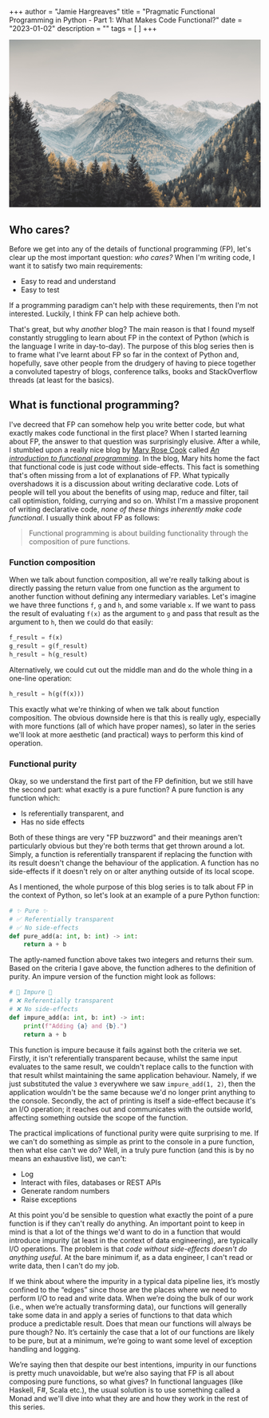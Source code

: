 +++
author = "Jamie Hargreaves"
title = "Pragmatic Functional Programming in Python - Part 1: What Makes Code Functional?"
date = "2023-01-02"
description = ""
tags = [
]
+++

!["Header showing an image of some pretty mountains"](/images/pragmatic_functional_programming/mountains.jpg)

## Who cares?

Before we get into any of the details of functional programming (FP), let's clear up the most important question: *who cares?* When I'm writing code, I want it to satisfy two main requirements:

* Easy to read and understand
* Easy to test

If a programming paradigm can't help with these requirements, then I'm not interested. Luckily, I think FP can help achieve both.

That's great, but why *another* blog? The main reason is that I found myself constantly struggling to learn about FP in the context of Python (which is the language I write in day-to-day). The purpose of this blog series then is to frame what I've learnt about FP so far in the context of Python and, hopefully, save other people from the drudgery of having to piece together a convoluted tapestry of blogs, conference talks, books and StackOverflow threads (at least for the basics).

## What is functional programming?

I've decreed that FP can somehow help you write better code, but what exactly makes code functional in the first place? When I started learning about FP, the answer to that question was surprisingly elusive. After a while, I stumbled upon a really nice blog by [Mary Rose Cook](https://maryrosecook.com) called [*An introduction to functional programming*](https://codewords.recurse.com/issues/one/an-introduction-to-functional-programming). In the blog, Mary hits home the fact that functional code is just code without side-effects. This fact is something that's often missing from a lot of explanations of FP. What typically overshadows it is a discussion about writing declarative code. Lots of people will tell you about the benefits of using map, reduce and filter, tail call optimistion, folding, currying and so on. Whilst I'm a massive proponent of writing declarative code, *none of these things inherently make code functional*. I usually think about FP as follows:

> Functional programming is about building functionality through the composition of pure functions.

### Function composition

When we talk about function composition, all we're really talking about is directly passing the return value from one function as the argument to another function without defining any intermediary variables. Let's imagine we have three functions `f`, `g` and `h`, and some variable `x`. If we want to pass the result of evaluating `f(x)` as the argument to `g` and pass that result as the argument to `h`, then we could do that easily:

```python
f_result = f(x)
g_result = g(f_result)
h_result = h(g_result)
```

Alternatively, we could cut out the middle man and do the whole thing in a one-line operation:

```python
h_result = h(g(f(x)))
```

This exactly what we're thinking of when we talk about function composition. The obvious downside here is that this is really ugly, especially with more functions (all of which have proper names), so later in the series we'll look at more aesthetic (and practical) ways to perform this kind of operation.

### Functional purity

Okay, so we understand the first part of the FP definition, but we still have the second part: what exactly is a pure function? A pure function is any function which:

* Is referentially transparent, and
* Has no side effects

Both of these things are very "FP buzzword" and their meanings aren't particularly obvious but they're both terms that get thrown around a lot. Simply, a function is referentially transparent if replacing the function with its result doesn't change the behaviour of the application. A function has no side-effects if it doesn't rely on or alter anything outside of its local scope.

As I mentioned, the whole purpose of this blog series is to talk about FP in the context of Python, so let's look at an example of a pure Python function:

```python
# ✨ Pure ✨
# ✅ Referentially transparent
# ✅ No side-effects
def pure_add(a: int, b: int) -> int:
    return a + b
```

The aptly-named function above takes two integers and returns their sum. Based on the criteria I gave above, the function adheres to the definition of purity. An impure version of the function might look as follows:

```python
# 🤮 Impure 🤮
# ❌ Referentially transparent
# ❌ No side-effects
def impure_add(a: int, b: int) -> int:
    print(f"Adding {a} and {b}.")
    return a + b
```

This function is impure because it fails against both the criteria we set. Firstly, it isn't referentially transparent because, whilst the same input evaluates to the same result, we couldn't replace calls to the function with that result whilst maintaining the same application behaviour. Namely, if we just substituted the value `3` everywhere we saw `impure_add(1, 2)`, then the application wouldn't be the same because we'd no longer print anything to the console. Secondly, the act of printing is itself a side-effect because it's an I/O operation; it reaches out and communicates with the outside world, affecting something outside the scope of the function.

The practical implications of functional purity were quite surprising to me. If we can't do something as simple as print to the console in a pure function, then what else can't we do? Well, in a truly pure function (and this is by no means an exhaustive list), we can't:

* Log
* Interact with files, databases or REST APIs
* Generate random numbers
* Raise exceptions

At this point you'd be sensible to question what exactly the point of a pure function is if they can't really do anything. An important point to keep in mind is that a lot of the things we'd want to do in a function that would introduce impurity (at least in the context of data engineering), are typically I/O operations. The problem is that *code without side-effects doesn't do anything useful*. At the bare minimum if, as a data engineer, I can't read or write data, then I can't do my job.

If we think about where the impurity in a typical data pipeline lies, it’s mostly confined to the “edges” since those are the places where we need to perform I/O to read and write data. When we’re doing the bulk of our work (i.e., when we’re actually transforming data), our functions will generally take some data in and apply a series of functions to that data which produce a predictable result. Does that mean our functions will always be pure though? No. It’s certainly the case that a lot of our functions are likely to be pure, but at a minimum, we’re going to want some level of exception handling and logging.

We’re saying then that despite our best intentions, impurity in our functions is pretty much unavoidable, but we’re also saying that FP is all about composing pure functions, so what gives? In functional languages (like Haskell, F#, Scala etc.), the usual solution is to use something called a Monad and we'll dive into what they are and how they work in the rest of this series.
